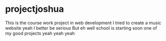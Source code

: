 # projectjoshua
This is the course work  project in web development
I tried to create a music website
yeah
I better be serious 
But eh
well school is starting soon
one of my good projects
yeah
yeah
yeah
